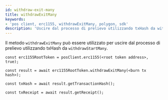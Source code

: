 ```yaml
---
id: withdraw-exit-many
title: withdrawExitMany
keywords:
- 'pos client, erc1155, withdrawExitMany, polygon, sdk'
description: 'Uscire dal processo di prelievo utilizzando txHash da withdrawStart.'
---
```


Il metodo `withdrawExitMany` può essere utilizzato per uscire dal processo di prelievo utilizzando txHash da `withdrawStartMany`.

```
const erc1155RootToken = posClient.erc1155(<root token address>, true);

const result = await erc1155RootToken.withdrawExitMany(<burn tx hash>);

const txHash = await result.getTransactionHash();

const txReceipt = await result.getReceipt();

```
